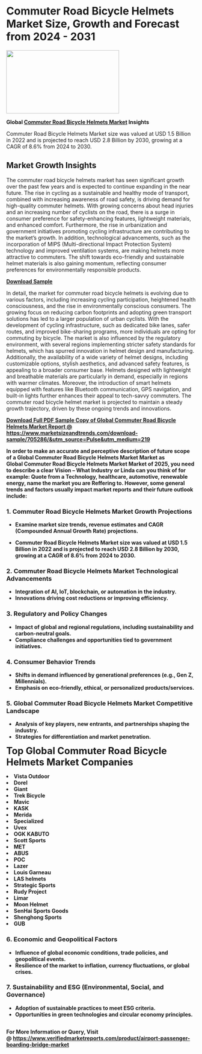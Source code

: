 <H1>Commuter Road Bicycle Helmets Market Size, Growth and Forecast from 2024 - 2031</H1><img class="aligncenter size-medium wp-image-584254" src="https://thirdeyenews.in/wp-content/uploads/2024/09/Global-Market-Research-300x168.jpeg" alt="" width="300" height="168" /><p><strong>Global&nbsp;<a href="https://www.marketsizeandtrends.com/download-sample/705286/&amp;utm_source=Pulse&amp;utm_medium=219">Commuter Road Bicycle Helmets Market</a> Insights</strong></p><p>Commuter Road Bicycle Helmets Market size was valued at USD 1.5 Billion in 2022 and is projected to reach USD 2.8 Billion by 2030, growing at a CAGR of 8.6% from 2024 to 2030.</p><p><h2>Market Growth Insights</h2> <p>The commuter road bicycle helmets market has seen significant growth over the past few years and is expected to continue expanding in the near future. The rise in cycling as a sustainable and healthy mode of transport, combined with increasing awareness of road safety, is driving demand for high-quality commuter helmets. With growing concerns about head injuries and an increasing number of cyclists on the road, there is a surge in consumer preference for safety-enhancing features, lightweight materials, and enhanced comfort. Furthermore, the rise in urbanization and government initiatives promoting cycling infrastructure are contributing to the market’s growth. In addition, technological advancements, such as the incorporation of MIPS (Multi-directional Impact Protection System) technology and improved ventilation systems, are making helmets more attractive to commuters. The shift towards eco-friendly and sustainable helmet materials is also gaining momentum, reflecting consumer preferences for environmentally responsible products.</p> <p><strong><a href="#">Download Sample</a></strong></p> <p>In detail, the market for commuter road bicycle helmets is evolving due to various factors, including increasing cycling participation, heightened health consciousness, and the rise in environmentally conscious consumers. The growing focus on reducing carbon footprints and adopting green transport solutions has led to a larger population of urban cyclists. With the development of cycling infrastructure, such as dedicated bike lanes, safer routes, and improved bike-sharing programs, more individuals are opting for commuting by bicycle. The market is also influenced by the regulatory environment, with several regions implementing stricter safety standards for helmets, which has spurred innovation in helmet design and manufacturing. Additionally, the availability of a wide variety of helmet designs, including customizable options, stylish aesthetics, and advanced safety features, is appealing to a broader consumer base. Helmets designed with lightweight and breathable materials are particularly in demand, especially in regions with warmer climates. Moreover, the introduction of smart helmets equipped with features like Bluetooth communication, GPS navigation, and built-in lights further enhances their appeal to tech-savvy commuters. The commuter road bicycle helmet market is projected to maintain a steady growth trajectory, driven by these ongoing trends and innovations.</p> <p><strong><a href="#"></p><p><span class=""><strong>Download Full PDF Sample Copy of Global Commuter Road Bicycle Helmets Market Report</strong> @ <a href="https://www.marketsizeandtrends.com/download-sample/705286/&amp;utm_source=Pulse&amp;utm_medium=219" target="_blank">https://www.marketsizeandtrends.com/download-sample/705286/&amp;utm_source=Pulse&amp;utm_medium=219</a></span></p><p>In order to make an accurate and perceptive description of future scope of a Global&nbsp;Commuter Road Bicycle Helmets Market Market as Global&nbsp;Commuter Road Bicycle Helmets Market Market of 2025, you need to describe a clear Vision &ndash; What Industry or Linda can you think of for example: Quote from a Technology, healthcare, automotive, renewable energy, name the market you are Reffering to. However, some general trends and factors usually impact market reports and their future outlook include:</p><h3>1.&nbsp;<strong>Commuter Road Bicycle Helmets Market Growth Projections</strong></h3><ul><li>Examine market size trends, revenue estimates and CAGR (Compounded Annual Growth Rate) projections.</li><li><p>Commuter Road Bicycle Helmets Market size was valued at USD 1.5 Billion in 2022 and is projected to reach USD 2.8 Billion by 2030, growing at a CAGR of 8.6% from 2024 to 2030.</p></li></ul><h3>2.&nbsp;<strong>Commuter Road Bicycle Helmets Market Technological Advancements</strong></h3><ul><li>Integration of AI, IoT, blockchain, or automation in the industry.</li><li>Innovations driving cost reductions or improving efficiency.</li></ul><h3>3.&nbsp;<strong>Regulatory and Policy Changes</strong></h3><ul><li>Impact of global and regional regulations, including sustainability and carbon-neutral goals.</li><li>Compliance challenges and opportunities tied to government initiatives.</li></ul><h3>4.&nbsp;<strong>Consumer Behavior Trends</strong></h3><ul><li>Shifts in demand influenced by generational preferences (e.g., Gen Z, Millennials).</li><li>Emphasis on eco-friendly, ethical, or personalized products/services.</li></ul><h3>5.&nbsp;<strong>Global Commuter Road Bicycle Helmets Market Competitive Landscape</strong></h3><ul><li>Analysis of key players, new entrants, and partnerships shaping the industry.</li><li>Strategies for differentiation and market penetration.</li></ul><p data-pm-slice="1 1 []"><span style="color: inherit; font-family: inherit; font-size: 25px;">Top Global Commuter Road Bicycle Helmets Market Companies</span></p><div class="" data-test-id=""><p><li>Vista Outdoor</li><li> Dorel</li><li> Giant</li><li> Trek Bicycle</li><li> Mavic</li><li> KASK</li><li> Merida</li><li> Specialized</li><li> Uvex</li><li> OGK KABUTO</li><li> Scott Sports</li><li> MET</li><li> ABUS</li><li> POC</li><li> Lazer</li><li> Louis Garneau</li><li> LAS helmets</li><li> Strategic Sports</li><li> Rudy Project</li><li> Limar</li><li> Moon Helmet</li><li> SenHai Sports Goods</li><li> Shenghong Sports</li><li> GUB</li></p></div><h3>6.&nbsp;<strong>Economic and Geopolitical Factors</strong></h3><ul><li>Influence of global economic conditions, trade policies, and geopolitical events.</li><li>Resilience of the market to inflation, currency fluctuations, or global crises.</li></ul><h3>7.&nbsp;<strong>Sustainability and ESG (Environmental, Social, and Governance)</strong></h3><ul><li>Adoption of sustainable practices to meet ESG criteria.</li><li>Opportunities in green technologies and circular economy principles.</li></ul><h2><strong style="font-size: 14px;">For More Information or Query, Visit @&nbsp;</strong><a style="background-color: #ffffff; font-size: 14px;" href="https://www.marketsizeandtrends.com/report/commuter-road-bicycle-helmets-market/" target="_blank">https://www.verifiedmarketreports.com/product/airport-passenger-boarding-bridge-market</a></h2>
